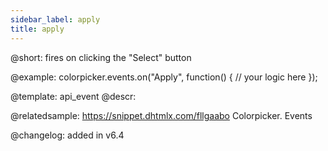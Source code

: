 ```yaml
---
sidebar_label: apply
title: apply
---          
```


@short: fires on clicking the "Select" button




@example:
colorpicker.events.on("Apply", function() {
    // your logic here
});


@template: api_event
@descr:

@relatedsample: https://snippet.dhtmlx.com/fllgaabo	Colorpicker. Events

@changelog: added in v6.4


